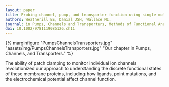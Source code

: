 ```yaml
---
layout: paper
title: Probing channel, pump, and transporter function using single-molecule fluorescence.
authors: Weatherill EE, Danial JSH, Wallace MI.
journal: in Pumps, Channels and Transporters, Methods of Functional Analysis. Wiley 2015
doi: 10.1002/9781119085126.ch11
---
```

{% marginfigure "PumpsChannelsTransporters.jpg" "assets/img/PumpsChannelsTransporters.jpg" "Our chapter in Pumps, Channels, and Transporters." %}

The ability of patch clamping to monitor individual ion channels revolutionized our approach to understanding the discrete functional states of these membrane proteins, including how ligands, point mutations, and the electrochemical potential affect channel function.
